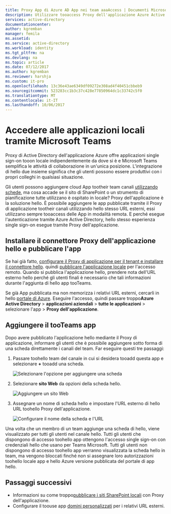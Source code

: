 ```yaml
---
title: Proxy App di Azure AD App nei team aaaAccess | Documenti Microsoft
description: Utilizzare tooaccess Proxy dell'applicazione Azure Active Directory dell'applicazione locale tramite Teams Microsoft.
services: active-directory
documentationcenter: 
author: kgremban
manager: femila
ms.assetid: 
ms.service: active-directory
ms.workload: identity
ms.tgt_pltfrm: na
ms.devlang: na
ms.topic: article
ms.date: 07/12/2017
ms.author: kgremban
ms.reviewer: harshja
ms.custom: it-pro
ms.openlocfilehash: 13c36e43ae6349df09272e308ad4f40451cbbeb9
ms.sourcegitcommit: 523283cc1b3c37c428e77850964dc1c33742c5f0
ms.translationtype: MT
ms.contentlocale: it-IT
ms.lasthandoff: 10/06/2017
---
```

# <a name="access-your-on-premises-applications-through-microsoft-teams"></a>Accedere alle applicazioni locali tramite Microsoft Teams

Proxy di Active Directory dell'applicazione Azure offre applicazioni single sign-on tooon locale indipendentemente da dove si è e Microsoft Teams semplifica le attività di collaborazione in un'unica posizione. L'integrazione di hello due insieme significa che gli utenti possono essere produttivi con i propri colleghi in qualsiasi situazione. 

Gli utenti possono aggiungere cloud App tootheir team canali [utilizzando schede](https://support.office.com/article/Video-Using-Tabs-7350a03e-017a-4a00-a6ae-1c9fe8c497b3?ui=en-US&rs=en-US&ad=US), ma cosa accade se il sito di SharePoint o un strumento di pianificazione tutte utilizzano è ospitato in locale? Proxy dell'applicazione è la soluzione hello. È possibile aggiungere le app pubblicate tramite il Proxy di applicazione tootheir canali utilizzando hello stesso URL esterni, essi utilizzano sempre tooaccess delle App in modalità remota. E perché esegue l'autenticazione tramite Azure Active Directory, hello stesso esperienza single sign-on esegue tramite Proxy dell'applicazione.


## <a name="install-hello-application-proxy-connector-and-publish-your-app"></a>Installare il connettore Proxy dell'applicazione hello e pubblicare l'app

Se hai già fatto, [configurare il Proxy di applicazione per il tenant e installare il connettore hello](active-directory-application-proxy-enable.md). quindi [pubblicare l'applicazione locale](application-proxy-publish-azure-portal.md) per l'accesso remoto. Quando si pubblica l'applicazione hello, prendere nota dell'URL esterno hello perché gli utenti finali è necessario che tali informazioni durante l'aggiunta di hello app tooTeams.

Se già App pubblicata ma non memorizza i relativi URL esterni, cercarli in hello [portale di Azure](https://portal.azure.com). Eseguire l'accesso, quindi passare troppo**Azure Active Directory** > **applicazioni aziendali** > **tutte le applicazioni** > selezionare l'app > **Proxy dell'applicazione**.

## <a name="add-your-app-tooteams"></a>Aggiungere il tooTeams app

Dopo avere pubblicato l'applicazione hello mediante il Proxy di applicazione, informare gli utenti che è possibile aggiungere sotto forma di una scheda direttamente i canali del team. Far eseguire questi tre passaggi:

1. Passare toohello team del canale in cui si desidera tooadd questa app e selezionare  **+**  tooadd una scheda.

   ![Selezionare l'opzione per aggiungere una scheda](./media/application-proxy-teams/add-tab.png)

2. Selezionare **sito Web** da opzioni della scheda hello.

   ![Aggiungere un sito Web](./media/application-proxy-teams/website.png)

3. Assegnare un nome di scheda hello e impostare l'URL esterno di hello URL toohello Proxy dell'applicazione. 

   ![Configurare il nome della scheda e l'URL](./media/application-proxy-teams/tab-name-url.png)

Una volta che un membro di un team aggiunge una scheda di hello, viene visualizzato per tutti gli utenti nel canale hello. Tutti gli utenti che dispongono di accesso toohello app ottengono l'accesso single sign-on con credenziali hello che usano per Teams Microsoft. Tutti gli utenti non dispongono di accesso toohello app verranno visualizzata la scheda hello in team, ma vengono bloccati finché non si assegnare loro autorizzazioni toohello locale app e hello Azure versione pubblicata del portale di app hello. 

## <a name="next-steps"></a>Passaggi successivi

- Informazioni su come troppo[pubblicare i siti SharePoint locali](application-proxy-enable-remote-access-sharepoint.md) con Proxy dell'applicazione.
- Configurare il toouse app [domini personalizzati](active-directory-application-proxy-custom-domains.md) per i relativi URL esterni. 
